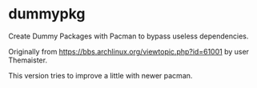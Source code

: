 # dummypkg
Create Dummy Packages with Pacman to bypass useless dependencies.

Originally from https://bbs.archlinux.org/viewtopic.php?id=61001 by user Themaister.

This version tries to improve a little with newer pacman.
